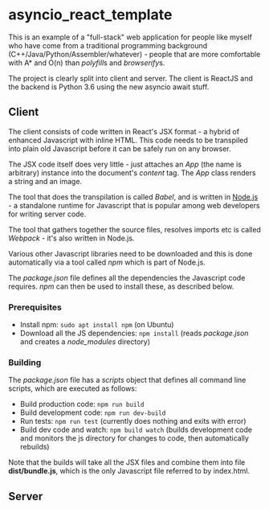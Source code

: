 # asyncio_react_template

This is an example of a "full-stack" web application for people like myself who have come from a traditional programming background (C++/Java/Python/Assembler/whatever) - people that are more comfortable with A* and O(n) than *polyfill*s and *browserify*s.

The project is clearly split into client and server. The client is ReactJS and the backend is Python 3.6 using the new asyncio await stuff.

## Client

The client consists of code written in React's JSX format - a hybrid of enhanced Javascript with inline HTML. This code needs to be transpiled into plain old Javascript before it can be safely run on any browser.

The JSX code itself does very little - just attaches an *App* (the name is arbitrary) instance into the document's *content* tag. The *App* class renders a string and an image.

The tool that does the transpilation is called *Babel*, and is written in [Node.js](https://nodejs.org) - a standalone runtime for Javascript that is popular among web developers for writing server code.

The tool that gathers together the source files, resolves imports etc is called *Webpack* - it's also written in Node.js.

Various other Javascript libraries need to be downloaded and this is done automatically via a tool called *npm* which is part of Node.js.

The *package.json* file defines all the dependencies the Javascript code requires. *npm* can then be used to install these, as described below.

### Prerequisites

* Install npm: `sudo apt install npm` (on Ubuntu)
* Download all the JS dependencies: `npm install` (reads *package.json* and creates a *node_modules* directory)

### Building

The *package.json* file has a *scripts* object that defines all command line scripts, which are executed as follows:

* Build production code: `npm run build`
* Build development code: `npm run dev-build`  
* Run tests: `npm run test` (currently does nothing and exits with error)
* Build dev code and watch: `npm build watch` (builds development code and monitors the js directory for changes to code, then automatically rebuilds)

Note that the builds will take all the JSX files and combine them into file **dist/bundle.js**, which is the only Javascript file referred to by index.html.

## Server


